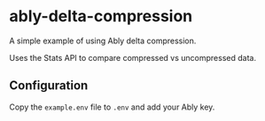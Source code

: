 # ably-delta-compression

A simple example of using Ably delta compression.

Uses the Stats API to compare compressed vs uncompressed data.

## Configuration

Copy the `example.env` file to `.env` and add your Ably key.

